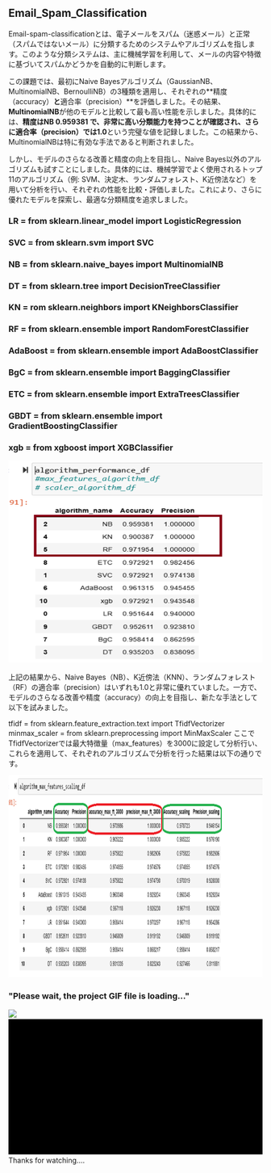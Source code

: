 ## Email_Spam_Classification

Email-spam-classificationとは、電子メールをスパム（迷惑メール）と正常（スパムではないメール）に分類するためのシステムやアルゴリズムを指します。このような分類システムは、主に機械学習を利用して、メールの内容や特徴に基づいてスパムかどうかを自動的に判断します。

この課題では、最初にNaive Bayesアルゴリズム（GaussianNB、MultinomialNB、BernoulliNB）の3種類を適用し、それぞれの**精度（accuracy）**と**適合率（precision）**を評価しました。その結果、**MultinomialNB**が他のモデルと比較して最も高い性能を示しました。具体的には、**精度はNB	0.959381	**で、非常に高い分類能力を持つことが確認され、さらに**適合率（precision）**では**1.0**という完璧な値を記録しました。この結果から、MultinomialNBは特に有効な手法であると判断されました。
　

しかし、モデルのさらなる改善と精度の向上を目指し、Naive Bayes以外のアルゴリズムも試すことにしました。具体的には、機械学習でよく使用されるトップ11のアルゴリズム（例: SVM、決定木、ランダムフォレスト、K近傍法など）を用いて分析を行い、それぞれの性能を比較・評価しました。これにより、さらに優れたモデルを探索し、最適な分類精度を追求しました。

### LR = from sklearn.linear_model import LogisticRegression
### SVC = from sklearn.svm import SVC
### NB = from sklearn.naive_bayes import MultinomialNB
### DT = from sklearn.tree import DecisionTreeClassifier
### KN = rom sklearn.neighbors import KNeighborsClassifier
### RF = from sklearn.ensemble import RandomForestClassifier
### AdaBoost = from sklearn.ensemble import AdaBoostClassifier
### BgC = from sklearn.ensemble import BaggingClassifier
### ETC = from sklearn.ensemble import ExtraTreesClassifier
### GBDT = from sklearn.ensemble import GradientBoostingClassifier
### xgb = from xgboost import XGBClassifier

<img src="pictures/Screenshot 2024-11-18 193733.png" height="400px" width ="550px">　

上記の結果から、Naive Bayes（NB）、K近傍法（KNN）、ランダムフォレスト（RF）の適合率（precision）はいずれも1.0と非常に優れていました。一方で、モデルのさらなる改善や精度（accuracy）の向上を目指し、新たな手法として以下を試みました。

tfidf = from sklearn.feature_extraction.text import TfidfVectorizer
minmax_scaler = from sklearn.preprocessing import MinMaxScaler
ここでTfidfVectorizerでは最大特徴量（max_features）を3000に設定して分析行い、これらを適用して、それぞれのアルゴリズムで分析を行った結果は以下の通りです。

<img src="pictures/algorithm_max_features_scaling_df..png" height="400px" width ="550px">　

### "Please wait, the project GIF file is loading..." ###
<img src="Email_sms_spam_Classification/Email_spam_Classifier1st_part-.gif" width="700px">
<img src ="Email_sms_spam_Classification/Email_spam_Classifier2nd_part-.gif" width="700px"

### Thanks for watching.... ###
